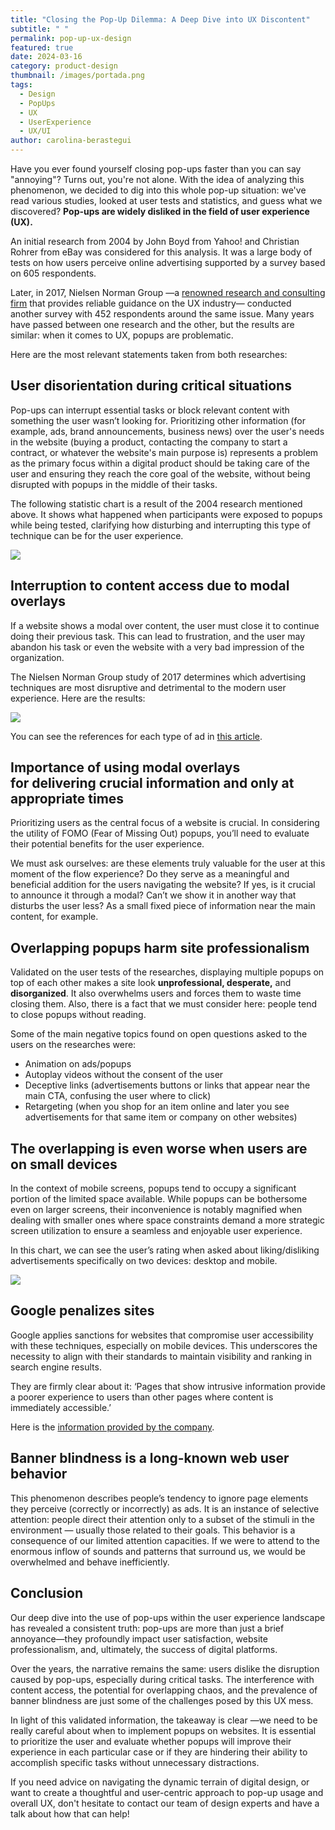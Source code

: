 ```yaml
---
title: "Closing the Pop-Up Dilemma: A Deep Dive into UX Discontent"
subtitle: " "
permalink: pop-up-ux-design
featured: true
date: 2024-03-16
category: product-design
thumbnail: /images/portada.png
tags:
  - Design
  - PopUps
  - UX
  - UserExperience
  - UX/UI
author: carolina-berastegui
---
```

Have you ever found yourself closing pop-ups faster than you can say "annoying"? Turns out, you're not alone. With the idea of analyzing this phenomenon, we decided to dig into this whole pop-up situation: we've read various studies, looked at user tests and statistics, and guess what we discovered? **Pop-ups are widely disliked in the field of user experience (UX).**

An initial research from 2004 by John Boyd from Yahoo! and Christian Rohrer from eBay was considered for this analysis. It was a large body of tests on how users perceive online advertising supported by a survey based on 605 respondents.

Later, in 2017, Nielsen Norman Group —a [renowned research and consulting firm](https://www.nngroup.com/about/) that provides reliable guidance on the UX industry— conducted another survey with 452 respondents around the same issue. Many years have passed between one research and the other, but the results are similar: when it comes to UX, popups are problematic.

Here are the most relevant statements taken from both researches:

## User disorientation during critical situations

Pop-ups can interrupt essential tasks or block relevant content with something the user wasn’t looking for. Prioritizing other information (for example, ads, brand announcements, business news) over the user's needs in the website (buying a product, contacting the company to start a contract, or whatever the website's main purpose is) represents a problem as the primary focus within a digital product should be taking care of the user and ensuring they reach the core goal of the website, without being disrupted with popups in the middle of their tasks.

The following statistic chart is a result of the 2004 research mentioned above. It shows what happened when participants were exposed to popups while being tested, clarifying how disturbing and interrupting this type of technique can be for the user experience.

![](/images/asset1.png)

## Interruption to content access due to modal overlays

If a website shows a modal over content, the user must close it to continue doing their previous task. This can lead to frustration, and the user may abandon his task or even the website with a very bad impression of the organization.

The Nielsen Norman Group study of 2017 determines which advertising techniques are most disruptive and detrimental to the modern user experience. Here are the results:

![](/images/asset2.png)

You can see the references for each type of ad in [this article](https://www.nngroup.com/articles/most-hated-advertising-techniques/).

## Importance of using modal overlays for delivering crucial information and only at appropriate times

Prioritizing users as the central focus of a website is crucial. In considering the utility of FOMO (Fear of Missing Out) popups, you’ll need to evaluate their potential benefits for the user experience.

We must ask ourselves: are these elements truly valuable for the user at this moment of the flow experience? Do they serve as a meaningful and beneficial addition for the users navigating the website? If yes, is it crucial to announce it through a modal? Can’t we show it in another way that disturbs the user less? As a small fixed piece of information near the main content, for example.

## Overlapping popups harm site professionalism

Validated on the user tests of the researches, displaying multiple popups on top of each other makes a site look **unprofessional, desperate,** and **disorganized**. It also overwhelms users and forces them to waste time closing them. Also, there is a fact that we must consider here: people tend to close popups without reading.

Some of the main negative topics found on open questions asked to the users on the researches were:

* Animation on ads/popups
* Autoplay videos without the consent of the user
* Deceptive links (advertisements buttons or links that appear near the main CTA, confusing the user where to click)
* Retargeting (when you shop for an item online and later you see advertisements for that same item or company on other websites)

## The overlapping is even worse when users are on small devices

In the context of mobile screens, popups tend to occupy a significant portion of the limited space available. While popups can be bothersome even on larger screens, their inconvenience is notably magnified when dealing with smaller ones where space constraints demand a more strategic screen utilization to ensure a seamless and enjoyable user experience.

In this chart, we can see the user’s rating when asked about liking/disliking advertisements specifically on two devices: desktop and mobile.

![](/images/asset3.png)

## Google penalizes sites

Google applies sanctions for websites that compromise user accessibility with these techniques, especially on mobile devices. This underscores the necessity to align with their standards to maintain visibility and ranking in search engine results.

They are firmly clear about it: ‘Pages that show intrusive information provide a poorer experience to users than other pages where content is immediately accessible.’

Here is the [information provided by the company](https://developers.google.com/search/blog/2016/08/helping-users-easily-access-content-on#helping-users-find-the-content-theyre-looking-for).

## Banner blindness is a long-known web user behavior

This phenomenon describes people’s tendency to ignore page elements they perceive (correctly or incorrectly) as ads. It is an instance of selective attention: people direct their attention only to a subset of the stimuli in the environment — usually those related to their goals. This behavior is a consequence of our limited attention capacities. If we were to attend to the enormous inflow of sounds and patterns that surround us, we would be overwhelmed and behave inefficiently.

## Conclusion

Our deep dive into the use of pop-ups within the user experience landscape has revealed a consistent truth: pop-ups are more than just a brief annoyance—they profoundly impact user satisfaction, website professionalism, and, ultimately, the success of digital platforms.

Over the years, the narrative remains the same: users dislike the disruption caused by pop-ups, especially during critical tasks. The interference with content access, the potential for overlapping chaos, and the prevalence of banner blindness are just some of the challenges posed by this UX mess.

In light of this validated information, the takeaway is clear —we need to be really careful about when to implement popups on websites. It is essential to prioritize the user and evaluate whether popups will improve their experience in each particular case or if they are hindering their ability to accomplish specific tasks without unnecessary distractions. 

If you need advice on navigating the dynamic terrain of digital design, or want to create a thoughtful and user-centric approach to pop-up usage and overall UX, don't hesitate to contact our team of design experts and have a talk about how that can help!